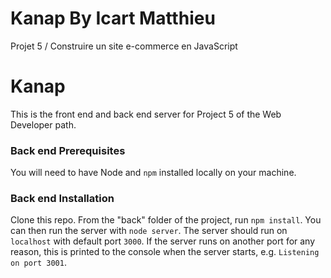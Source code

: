 # Kanap By Icart Matthieu
Projet 5 / Construire un site e-commerce en JavaScript

# Kanap #

This is the front end and back end server for Project 5 of the Web Developer path.

### Back end Prerequisites ###

You will need to have Node and `npm` installed locally on your machine.

### Back end Installation ###

Clone this repo.
From the "back" folder of the project, run `npm install`.
You can then run the server with `node server`. 
The server should run on `localhost` with default port `3000`. 
If the server runs on another port for any reason, this is printed to the console when the server starts, e.g. `Listening on port 3001`.
